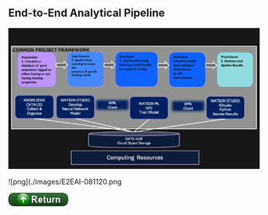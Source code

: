 ## End-to-End Analytical Pipeline 

![png](./images/CommonProjectFramework.png)

![png](./images/E2EAI-081120.png

[![return](../buttons/return.png)](../README.md#Pipeline)
